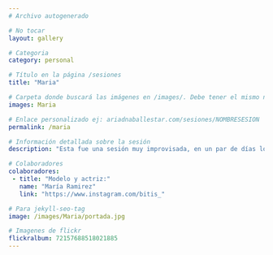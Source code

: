 ```yaml
---
# Archivo autogenerado

# No tocar
layout: gallery

# Categoria
category: personal

# Título en la página /sesiones
title: "Maria"

# Carpeta donde buscará las imágenes en /images/. Debe tener el mismo nombre y sin espacios
images: Maria

# Enlace personalizado ej: ariadnaballestar.com/sesiones/NOMBRESESION
permalink: /maria

# Información detallada sobre la sesión
description: "Esta fue una sesión muy improvisada, en un par de días lo organizamos todo. Quedamos en una de las zonas más turísticas de Barcelona y allí hicimos la sesión. Creo que es la primera vez que hago fotos en medio de tanta gente jaja"

# Colaboradores
colaboradores:
 - title: "Modelo y actriz:"
   name: "María Ramirez"
   link: "https://www.instagram.com/bitis_"

# Para jekyll-seo-tag
image: /images/Maria/portada.jpg

# Imagenes de flickr
flickralbum: 72157688518021885
---
```

